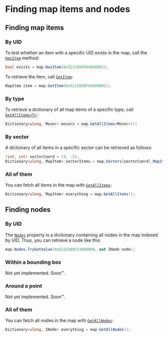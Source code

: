 # Finding map items and nodes

## Finding map items

### By UID
To test whether an item with a specific UID exists in the map, call the [`HasItem`](xref:TruckLib.ScsMap.Map.HasItem*) method:

```cs
bool exists = map.HasItem(0x521CD80FA4000001);
```

To retrieve the item, call [`GetItem`](xref:TruckLib.ScsMap.Map.GetItem*):

```cs
MapItem item = map.GetItem(0x521CD80FA4000001);
```

### By type
To retrieve a dictionary of all map items of a specific type, call [`GetAllItems<T>`](xref:TruckLib.ScsMap.Map.GetAllItems``1):

```cs
Dictionary<ulong, Mover> movers = map.GetAllItems<Mover>();
```

### By sector
A dictionary of all items in a specific sector can be retrieved as follows:

```cs
(int, int) sectorCoord = (4, -2);
Dictionary<ulong, MapItem> sectorItems = map.Sectors[sectorCoord].MapItems;
```

### All of them
You can fetch all items in the map with [`GetAllItems`](xref:TruckLib.ScsMap.Map.GetAllItems):

```cs
Dictionary<ulong, MapItem> everything = map.GetAllItems();
```

## Finding nodes

### By UID
The [`Nodes`](xref:TruckLib.ScsMap.Map.Nodes) property is a dictionary containing all nodes in the map indexed by UID. Thus, you can retrieve a node like this:

```cs
map.Nodes.TryGetValue(0x521CD80C53000000, out INode node);
```

### Within a bounding box

Not yet implemented. Soon™.

### Around a point

Not yet implemented. Soon™.

### All of them
You can fetch all nodes in the map with [`GetAllNodes`](xref:TruckLib.ScsMap.Map.GetAllNodes):

```cs
Dictionary<ulong, INode> everything = map.GetAllNodes();
```